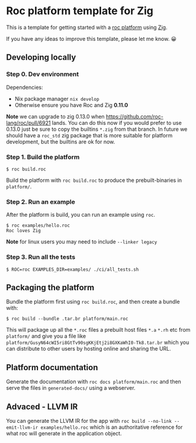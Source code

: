 # Roc platform template for Zig

This is a template for getting started with a [roc platform](https://www.roc-lang.org/platforms) using [Zig](https://ziglang.org).

If you have any ideas to improve this template, please let me know. 😀

## Developing locally

### Step 0. Dev environment

Dependencies:
- Nix package manager `nix develop`
- Otherwise ensure you have Roc and Zig **0.11.0**

**Note** we can upgrade to zig 0.13.0 when
https://github.com/roc-lang/roc/pull/6921 lands. You can do this now if you
would prefer to use 0.13.0 just be sure to copy the builtins `*.zig` from that
branch. In future we should have a `roc_std` zig package that is more suitable
for platform development, but the builtins are ok for now.

### Step 1. Build the platform

```
$ roc build.roc
```

Build the platform with `roc build.roc` to produce the prebuilt-binaries in `platform/`.

### Step 2. Run an example

After the platform is build, you can run an example using `roc`.

```
$ roc examples/hello.roc
Roc loves Zig
```

**Note** for linux users you may need to include `--linker legacy`

### Step 3. Run all the tests

```
$ ROC=roc EXAMPLES_DIR=examples/ ./ci/all_tests.sh
```

## Packaging the platform

Bundle the platform first using `roc build.roc`, and then create a bundle with:

```
$ roc build --bundle .tar.br platform/main.roc
```

This will package up all the `*.roc` files a prebuilt host files `*.a` `*.rh` etc from `platform/` and give you a file like `platform/GusyN64cWI5ri8GtTv90sgKKjEtj2i8GXKaWhI0-Tk8.tar.br` which you can distribute to other users by hosting online and sharing the URL.

## Platform documentation

Generate the documentation with `roc docs platform/main.roc` and then serve the files in `generated-docs/` using a webserver.

## Advaced - LLVM IR

You can generate the LLVM IR for the app with `roc build --no-link --emit-llvm-ir examples/hello.roc` which is an authoritative reference for what roc will generate in the application object.
